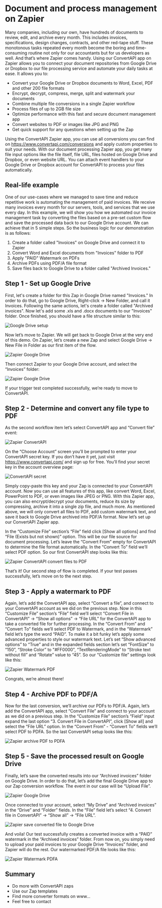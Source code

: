 # Document and process management on Zapier

Many companies, including our own, have hundreds of documents to review, edit, and archive every month. This includes invoices, specifications, design changes, contracts, and other red-tape stuff. These monotonous tasks repeated every month become the boring and time-consuming routine not only for our accountants but for us developers as well. And that’s where Zapier comes handy.
Using our ConvertAPI app on Zapier allows you to connect your document repositories from Google Drive or Dropbox to our file processing service and automate your daily tasks at ease. It allows you to:

- Convert your Google Drive or Dropbox documents to Word, Excel, PDF and other 200 file formats
- Encrypt, decrypt, compress, merge, split and watermark your documents
- Combine multiple file conversions in a single Zapier workflow
- Process files of up to 2GB file size
- Optimize performance with this fast and secure document management app
- Convert websites to PDF or images like JPG and PNG
- Get quick support for any questions when setting up the Zap

Using the ConvertAPI Zapier app, you can use all conversions you can find on https://www.convertapi.com/conversions and apply custom properties to suit your needs. With our document processing Zapier app, you get many file input options like the file itself, file URL, files hosted on Google Drive and Dropbox, or even website URL. You can attach event handlers to your Google Drive or Dropbox account for ConvertAPI to process your files automatically.

## Real-life example

One of our use-cases where we managed to save time and reduce repetitive work is automating the management of paid invoices. We receive many invoices every month for our servers, tools, and services that we use every day. In this example, we will show you how we automated our invoice management task by converting the files based on a pre-set custom flow and save the processed data back to our Google Drive account. We can achieve that in 5 simple steps. So the business logic for our demonstration is as follows:

1. Create a folder called "Invoices" on Google Drive and connect it to Zapier
2. Convert Word and Excel documents from "Invoices" folder to PDF
3. Apply "PAID" Watermark on PDFs
4. Archive PDFs using PDF/A file format
5. Save files back to Google Drive to a folder called "Archived Invoices."

## Step 1 - Set up Google Drive

First, let's create a folder for this Zap in Google Drive named "Invoices." In order to do that, go to Google Drive, Right-click -> New Folder, and call it Invoices. Following the same actions, let's create a folder called "Archived invoices". Now let's add some .xls and .docx documents to our "Invoices" folder. Once finished, you should have a file structure similar to this:

![Google Drive setup](https://user-images.githubusercontent.com/62603039/86243781-a0394480-bbaf-11ea-99a5-d5a35b00f054.PNG)

Now let’s move to Zapier. We will get back to Google Drive at the very end of this demo. On Zapier, let’s create a new Zap and select Google Drive -> New File in Folder as our first item of the flow.

![Zapier Google Drive](https://user-images.githubusercontent.com/62603039/86243786-a16a7180-bbaf-11ea-8885-639e5f9f1862.PNG)

Then connect Zapier to your Google Drive account, and select the “Invoices” folder:

![Zapier Google Drive](https://user-images.githubusercontent.com/62603039/86243787-a16a7180-bbaf-11ea-98bf-e573e3691210.PNG)

If your trigger test completed successfully, we’re ready to move to ConvertAPI.

## Step 2 - Determine and convert any file type to PDF

As the second workflow item let’s select ConvertAPI app and “Convert file” event:

![Zapier ConvertAPI](https://user-images.githubusercontent.com/62603039/86243788-a16a7180-bbaf-11ea-99d7-3b12fcc984e6.PNG)

On the “Choose Account” screen you’ll be prompted to enter your ConvertAPI secret key. If you don’t have it yet, just visit https://www.convertapi.com/ and sign up for free. You’ll find your secret key in the account overview page:

![ConvertAPI secret](https://user-images.githubusercontent.com/62603039/86244199-4422f000-bbb0-11ea-92bb-f30df0dff834.png)

Simply copy-paste this key and your Zap is connected to your ConvertAPI account. Now you can use all features of this app, like convert Word, Excel, PowerPoint to PDF, or even images like JPEG or PNG. With this Zapier app, you can also encrypt/decrypt your documents, reduce its size by compressing, archive it into a single zip file, and much more. As mentioned above, we will only convert all files to PDF, add custom watermark text, and save it back to Google Drive archived into PDF/A format. Now let’s set up our ConvertAPI Zapier app.

In the “Customize File” section’s “File” field click [Show all options] and find “File (Exists but not shown)” option. This will be our file source for document processing. Let’s leave the “Convert From” empty for ConvertAPI to determine the file format automatically. In the “Convert To” field we’ll select PDF option. So our first ConvertAPI step looks like this:

![Zapier ConvertAPI convert files to PDF](https://user-images.githubusercontent.com/62603039/86243790-a2030800-bbaf-11ea-8fd5-9ea988b9ec34.PNG)

That’s it! Our second step of flow is completed. If your test passes successfully, let’s move on to the next step. 

## Step 3 - Apply a watermark to PDF

Again, let’s add the ConvertAPI app, select “Convert a file”, and connect to your ConvertAPI account as we did on the previous step. Now in this “Customize File” section’s “File” field we’ll select “Convert File in ConvertAPI” -> “Show all options” -> “File URL” for the ConvertAPI app to take a converted file for further processing. In the “Convert From” and “Convert To” fields we’ll select PDF to Watermark, and in the “Watermark” field let’s type the word “PAID”. To make it a bit funky let’s apply some advanced properties to style our watermark text. Let’s set “Show advanced options” to “True” and in the expanded fields section let’s set “FontSize” to “150”, “Stroke Color” to "#FF0000", “TextRenderingMode” to “Stroke text without fill” and “Rotate” value to “45”. So our “Customize file” settings look like this:

![Zapier Watermark PDF](https://user-images.githubusercontent.com/62603039/86243794-a29b9e80-bbaf-11ea-89ef-77d8ae032f73.PNG)

Congrats, we’re almost there! 

## Step 4 - Archive PDF to PDF/A

Now for the last conversion, we’ll archive our PDFs to PDF/A. Again, let’s add the ConvertAPI app, select “Convert File” and connect to your account as we did on a previous step. In the “Customize File” section’s “Field” input expand the last option “3. Convert File in ConvertAPI”, click [Show all] and select the “File URL” option. In the “Convert From” - “Convert To” fields we’ll select PDF to PDFA. So the last ConvertAPI setup looks like this:

![Zapier archive PDF to PDFA](https://user-images.githubusercontent.com/62603039/86243798-a29b9e80-bbaf-11ea-9a7c-02cfbeebb334.PNG)

## Step 5 - Save the processed result on Google Drive

Finally, let’s save the converted results into our “Archived invoices” folder on Google Drive. In order to do that, let’s add the final Google Drive app to our Zap conversion workflow. The event in our case will be “Upload File”.

![Zapier Google Drive](https://user-images.githubusercontent.com/62603039/86243801-a3343500-bbaf-11ea-8789-0b4488fb0134.PNG)

Once connected to your account, select “My Drive” and “Archived invoices” in the “Drive” and “Folder” fields. In the “File” field let’s select “4. Convert file in ConvertAPI” -> “Show all” -> “File URL”.

![Zapier save converted file to Google Drive](https://user-images.githubusercontent.com/62603039/86245171-c3fd8a00-bbb1-11ea-96dc-6b6c3896e981.png)

And voila! Our test successfully creates a converted invoice with a “PAID” watermark in the “Archived invoices” folder. From now on, you simply need to upload your paid invoices to your Google Drive “Invoices” folder, and Zapier will do the rest. Our watermarked PDF/A file looks like this:

![Zapier Watermark PDFA](https://user-images.githubusercontent.com/62603039/86243802-a3cccb80-bbaf-11ea-90db-acb1a3c06c35.PNG)

## Summary

- Do more with ConvertAPI zaps
- Use our Zap templates
- Find more converter formats on www...
- Feel free to contact 
